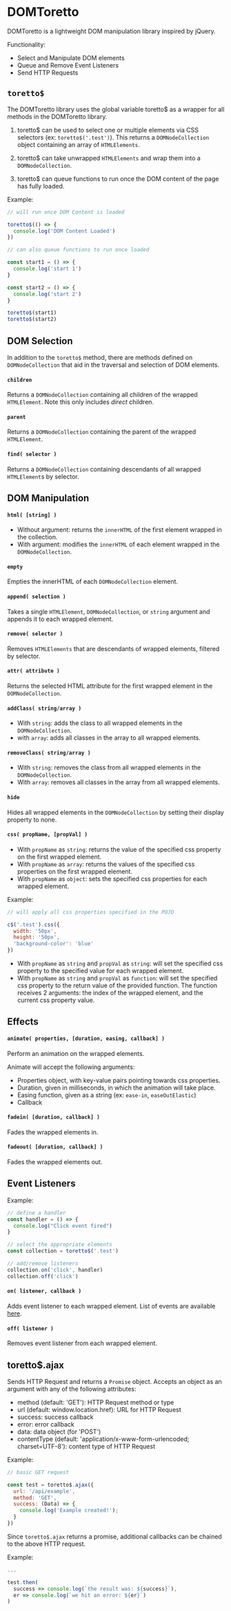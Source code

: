 # DOMToretto
DOMToretto is a lightweight DOM manipulation library inspired by jQuery. 

Functionality:
* Select and Manipulate DOM elements
* Queue and Remove Event Listeners
* Send HTTP Requests

<!-- ## API

[`toretto$`](#toretto)

[DOM Selection](#dom-selection)
  * [`children`](#children)
  * [`parent`](#parent)
  * [`find`](#find)

[DOM Manipulation](#dom-manipulation)  
  * [`html`](#html)  
  * [`empty`](#empty)  
  * [`append`](#append)  
  * [`remove`](#remove)  
  * [`attr`](#attr)  
  * [`addClass`](#addclass)  
  * [`removeClass`](#removeclass)
  * [`hide`](#hide)
  * [`css`](#css)

[Effects](#effects)
  * [`animate`](#animate)
  * [`fadein`](#fade-in)
  * [`fadeout`](#fade-out)
  
[Event Listeners](#event-listeners)  
  * [`on`](#on)  
  * [`off`](#off)  

[`toretto$.ajax`](#torettoajax) -->

## `toretto$`
The DOMToretto library uses the global variable toretto$ as a wrapper for all methods in the DOMToretto library.  

1. toretto$ can be used to select one or multiple elements via CSS selectors (ex: `toretto$('.test')`).  This returns a `DOMNodeCollection` object containing an array of `HTMLElements`.  

2. toretto$ can take unwrapped `HTMLElements` and wrap them into a `DOMNodeCollection`.

3. toretto$ can queue functions to run once the DOM content of the page has fully loaded.  

Example:
```javascript
// will run once DOM Content is loaded

toretto$(() => {
  console.log('DOM Content Loaded')
})

// can also queue functions to run once loaded

const start1 = () => {
  console.log('start 1')
}

const start2 = () => {
  console.log('start 2')
}

toretto$(start1)
toretto$(start2)
```

## DOM Selection
In addition to the `toretto$` method, there are methods defined on `DOMNodeCollection` that aid in the traversal and selection of DOM elements.  

#### `children`
Returns a `DOMNodeCollection` containing all children of the wrapped `HTMLElement`.  Note this only includes *direct* children.

#### `parent`
Returns a `DOMNodeCollection` containing the parent of the wrapped `HTMLElement`.

#### `find( selector )`
Returns a `DOMNodeCollection` containing descendants of all wrapped `HTMLElement`s by selector.

## DOM Manipulation

#### `html( [string] )`

* Without argument: returns the `innerHTML` of the first element wrapped in the collection.
* With argument: modifies the `innerHTML` of each element wrapped in the `DOMNodeCollection`.

#### `empty`

Empties the innerHTML of each `DOMNodeCollection` element.

#### `append( selection )`

Takes a single `HTMLElement`, `DOMNodeCollection`, or `string` argument and appends it to each wrapped element.

#### `remove( selector )`

Removes `HTMLElements` that are descendants of wrapped elements, filtered by selector.

#### `attr( attribute )`

Returns the selected HTML attribute for the first wrapped element in the `DOMNodeCollection`.

#### `addClass( string/array )`

* With `string`: adds the class to all wrapped elements in the `DOMNodeCollection`.
* with `array`: adds all classes in the array to all wrapped elements.

#### `removeClass( string/array )`

* With `string`: removes the class from all wrapped elements in the `DOMNodeCollection`.
* With `array`: removes all classes in the array from all wrapped elements.

#### `hide`

Hides all wrapped elements in the `DOMNodeCollection` by setting their display property to none.

#### `css( propName, [propVal] )`

* With `propName` as `string`: returns the value of the specified css property on the first wrapped element.
* With `propName` as `array`: returns the values of the specified css properties on the first wrapped element.
* With `propName` as `object`: sets the specified css properties for each wrapped element.

Example:
```javascript
// will apply all css properties specified in the POJO

c$('.test').css({
  width: '50px',
  height: '50px',
  'background-color': 'blue'
})
```

* With `propName` as `string` and `propVal` as `string`: will set the specified css property to the specified value for each wrapped element.
* With `propName` as `string` and `propVal` as `function`: will set the specified css property to the return value of the provided function.  The function receives 2 arguments: the index of the wrapped element, and the current css property value.

## Effects

#### `animate( properties, [duration, easing, callback] )`

Perform an animation on the wrapped elements.

Animate will accept the following arguments:
* Properties object, with key-value pairs pointing towards css properties.
* Duration, given in milliseconds, in which the animation will take place.
* Easing function, given as a string (ex: `ease-in`, `easeOutElastic`)
* Callback

#### `fadein( [duration, callback] )`

Fades the wrapped elements in.

#### `fadeout( [duration, callback] )`

Fades the wrapped elements out.

## Event Listeners

Example:
```javascript
// define a handler
const handler = () => {
  console.log("Click event fired")
}

// select the appropriate elements
const collection = toretto$('.test')

// add/remove listeners
collection.on('click', handler)
collection.off('click')
```

#### `on( listener, callback )`

Adds event listener to each wrapped element.  List of events are available [here](https://developer.mozilla.org/en-US/docs/Web/Events).

#### `off( listener )`

Removes event listener from each wrapped element.

## toretto$.ajax

Sends HTTP Request and returns a `Promise` object.  Accepts an object as an argument with any of the following attributes:
  * method (default: 'GET'): HTTP Request method or type
  * url (default: window.location.href): URL for HTTP Request
  * success: success callback
  * error: error callback
  * data: data object (for 'POST')
  * contentType (default: 'application/x-www-form-urlencoded; charset=UTF-8'): content type of HTTP Request

Example:
```javascript
// basic GET request

const test = toretto$.ajax({
  url: '/api/example',
  method: 'GET',
  success: (Data) => {
    console.log('Example created!');
  }
})
```

Since `toretto$.ajax` returns a promise, additional callbacks can be chained to the above HTTP request.

Example:
```javascript
...

test.then(
  success => console.log(`the result was: ${success}`),
  er => console.log(`we hit an error: ${er}`)
)
```